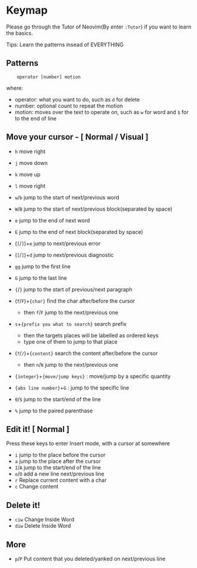 # Keymap

Please go through the Tutor of Neovim(By enter `:Tutor`) if you want to learn the basics.

Tips: Learn the patterns insead of EVERYTHING

## Patterns

```
    operator [number] motion
```

where:
- operator: what you want to do, such as `d` for delete
- number: optional count to repeat the motion 
- motion: moves over the text to operate on, such as `w` for word and `$` for to the end of line


## Move your cursor - [ Normal / Visual ]
- `h` move right 
- `j` move down
- `k` move up
- `l` move right

- `w`/`b` jump to the start of next/previous word
- `W`/`B` jump to the start of next/previous block(separated by space)
- `e` jump to the end of next word
- `E` jump to the end of next block(separated by space)

- (`[`/`]`)+`e` jump to next/previous error 
<!-- - (`[`/`]`)+`a` jump to next/previous parameter -->
- (`[`/`]`)+`d` jump to next/previous diagnostic

- `gg` jump to the first line
- `G` jump to the last line

- `{`/`}` jump to the start of previous/next paragraph

- (`f`/`F`)+`{char}` find the char after/before the cursor
    - then `f`/`F` jump to the next/previous one
- `s`+`{prefix you what to search}` search prefix
    - then the targets places will be labelled as ordered keys
    - type one of them to jump to that place
- (`?`/`/`)+`{content}` search the content after/before the cursor
    - then `n`/`N` jump to the next/previous one

- `{integer}`+`{move/jump keys}` : move/jump by a specific quantity
- `{abs line number}`+`G` : jump to the specific line


- `0`/`$` jump to the start/end of the line
- `%` jump to the paired parenthase

## Edit it! [ Normal ]
Press these keys to enter Insert mode, with a cursor at somewhere
- `i`  jump to the place before the cursor
- `a`  jump to the place after the cursor
- `I`/`A` jump to the start/end of the line
- `o`/`O` add a new line next/previous line
- `r` Replace current content with a char
- `c` Change content


## Delete it!
- `ciw` Change Inside Word
- `diw` Delete Inside Word

## More

- `p`/`P` Put content that you deleted/yanked on next/previous line
